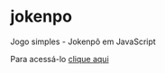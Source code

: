 # jokenpo
 Jogo simples - Jokenpô em JavaScript
 
 Para acessá-lo [clique aqui](https://camilobreia.github.io/jokenpo/)
